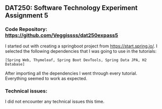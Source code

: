 ## DAT250: Software Technology Experiment Assignment 5

### Code Repository: https://github.com/Veggissss/dat250expass5

I started out with creating a springboot project from https://start.spring.io/.
I selected the following dependencies that I was going to use in the tutorials: 

```[Spring Web, Thymeleaf, Spring Boot DevTools, Spring Data JPA, H2 Database]```

After importing all the dependencies I went through every tutorial. Everything seemed to work as expected.

### Technical issues:
I did not encounter any technical issues this time.